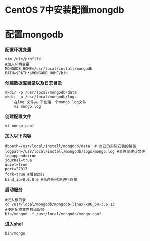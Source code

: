 CentOS 7中安装配置mongdb
===


# 配置mongodb

**配置环境变量**

	vim /etc/profile
	#加入环境变量
	MONGODB_HOME=/usr/local/install/mongodb
	PATH=$PATH:$MONGODB_HOME/bin

**创建数据库目录以及日志目录**

	mkdir -p /usr/local/mongodb/data
	mkdir -p /usr/local/mongodb/logs
		在log 文件夹 下创建一个mongo.log文件
		vi mongo.log

**创建配置文件**
	
	vi mongo.conf

**加入以下内容**

	dbpath=/usr/local/install/mongodb/data  # 自己的实际安装的路径
	logpath=/usr/local/install/mongodb/logs/mongo.log #事先创建该文件
	logappend=true
	journal=true
	quiet=true
	port=27017
	fork=true #后台运行
	bind_ip=0.0.0.0 #允许任何IP进行连接

**启动服务**

	#进入根目录
	cd /usr/local/mongodb/mongodb-linux-x86_64-3.6.13
	#使用配置文件启动服务
	bin/mongod -f /usr/local/mongodb/mongo.conf

**进入shel**

	bin/mongo
